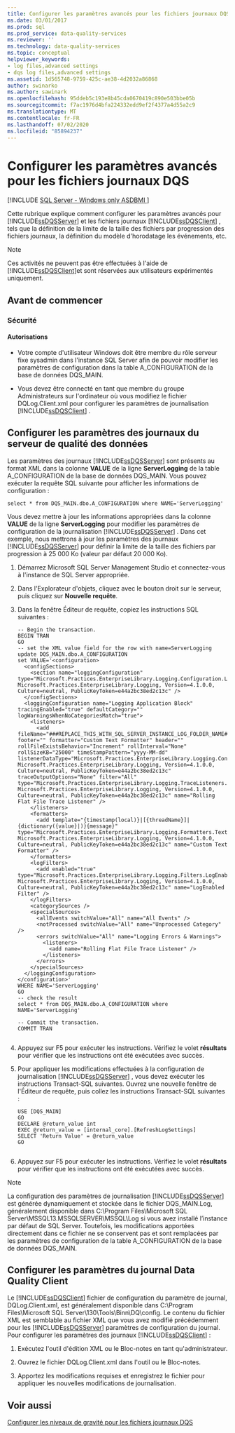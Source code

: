 ```yaml
---
title: Configurer les paramètres avancés pour les fichiers journaux DQS
ms.date: 03/01/2017
ms.prod: sql
ms.prod_service: data-quality-services
ms.reviewer: ''
ms.technology: data-quality-services
ms.topic: conceptual
helpviewer_keywords:
- log files,advanced settings
- dqs log files,advanced settings
ms.assetid: 1d565748-9759-425c-ae38-4d2032a86868
author: swinarko
ms.author: sawinark
ms.openlocfilehash: 95ddeb5c193e8b45cda0670419c890e503bbe05b
ms.sourcegitcommit: f7ac1976d4bfa224332edd9ef2f4377a4d55a2c9
ms.translationtype: MT
ms.contentlocale: fr-FR
ms.lasthandoff: 07/02/2020
ms.locfileid: "85894237"
---
```

# <a name="configure-advanced-settings-for-dqs-log-files"></a>Configurer les paramètres avancés pour les fichiers journaux DQS

[!INCLUDE [SQL Server - Windows only ASDBMI  ](../includes/applies-to-version/sqlserver.md)]

  Cette rubrique explique comment configurer les paramètres avancés pour [!INCLUDE[ssDQSServer](../includes/ssdqsserver-md.md)] et les fichiers journaux [!INCLUDE[ssDQSClient](../includes/ssdqsclient-md.md)] , tels que la définition de la limite de la taille des fichiers par progression des fichiers journaux, la définition du modèle d'horodatage les événements, etc.  
  
> [!NOTE]  
>  Ces activités ne peuvent pas être effectuées à l'aide de [!INCLUDE[ssDQSClient](../includes/ssdqsclient-md.md)]et sont réservées aux utilisateurs expérimentés uniquement.  
  
##  <a name="before-you-begin"></a><a name="BeforeYouBegin"></a> Avant de commencer  
  
###  <a name="security"></a><a name="Security"></a> Sécurité  
  
####  <a name="permissions"></a><a name="Permissions"></a> Autorisations  
  
-   Votre compte d'utilisateur Windows doit être membre du rôle serveur fixe sysadmin dans l'instance SQL Server afin de pouvoir modifier les paramètres de configuration dans la table A_CONFIGURATION de la base de données DQS_MAIN.  
  
-   Vous devez être connecté en tant que membre du groupe Administrateurs sur l'ordinateur où vous modifiez le fichier DQLog.Client.xml pour configurer les paramètres de journalisation [!INCLUDE[ssDQSClient](../includes/ssdqsclient-md.md)] .  
  
##  <a name="configure-data-quality-server-log-settings"></a><a name="DQSServer"></a> Configurer les paramètres des journaux du serveur de qualité des données  
 Les paramètres des journaux [!INCLUDE[ssDQSServer](../includes/ssdqsserver-md.md)] sont présents au format XML dans la colonne **VALUE** de la ligne **ServerLogging** de la table A_CONFIGURATION de la base de données DQS_MAIN. Vous pouvez exécuter la requête SQL suivante pour afficher les informations de configuration :  
  
```  
select * from DQS_MAIN.dbo.A_CONFIGURATION where NAME='ServerLogging'  
```  
  
 Vous devez mettre à jour les informations appropriées dans la colonne **VALUE** de la ligne **ServerLogging** pour modifier les paramètres de configuration de la journalisation [!INCLUDE[ssDQSServer](../includes/ssdqsserver-md.md)] . Dans cet exemple, nous mettrons à jour les paramètres des journaux [!INCLUDE[ssDQSServer](../includes/ssdqsserver-md.md)] pour définir la limite de la taille des fichiers par progression à 25 000 Ko (valeur par défaut 20 000 Ko).  
  
1.  Démarrez Microsoft SQL Server Management Studio et connectez-vous à l'instance de SQL Server appropriée.  
  
2.  Dans l'Explorateur d'objets, cliquez avec le bouton droit sur le serveur, puis cliquez sur **Nouvelle requête**.  
  
3.  Dans la fenêtre Éditeur de requête, copiez les instructions SQL suivantes :  
  
    ```  
    -- Begin the transaction.  
    BEGIN TRAN  
    GO  
    -- set the XML value field for the row with name=ServerLogging  
    update DQS_MAIN.dbo.A_CONFIGURATION   
    set VALUE='<configuration>  
      <configSections>  
        <section name="loggingConfiguration" type="Microsoft.Practices.EnterpriseLibrary.Logging.Configuration.LoggingSettings, Microsoft.Practices.EnterpriseLibrary.Logging, Version=4.1.0.0, Culture=neutral, PublicKeyToken=e44a2bc38ed2c13c" />  
      </configSections>  
      <loggingConfiguration name="Logging Application Block" tracingEnabled="true" defaultCategory="" logWarningsWhenNoCategoriesMatch="true">  
        <listeners>  
          <add fileName="###REPLACE_THIS_WITH_SQL_SERVER_INSTANCE_LOG_FOLDER_NAME###DQServerLog.###REPLACE_THIS_WITH_SQL_CATALOG_NAME###.log" footer="" formatter="Custom Text Formatter" header="" rollFileExistsBehavior="Increment" rollInterval="None" rollSizeKB="25000" timeStampPattern="yyyy-MM-dd" listenerDataType="Microsoft.Practices.EnterpriseLibrary.Logging.Configuration.RollingFlatFileTraceListenerData, Microsoft.Practices.EnterpriseLibrary.Logging, Version=4.1.0.0, Culture=neutral, PublicKeyToken=e44a2bc38ed2c13c" traceOutputOptions="None" filter="All" type="Microsoft.Practices.EnterpriseLibrary.Logging.TraceListeners.RollingFlatFileTraceListener, Microsoft.Practices.EnterpriseLibrary.Logging, Version=4.1.0.0, Culture=neutral, PublicKeyToken=e44a2bc38ed2c13c" name="Rolling Flat File Trace Listener" />  
        </listeners>  
        <formatters>  
          <add template="{timestamp(local)}|[{threadName}]|{dictionary({value}|)}{message}" type="Microsoft.Practices.EnterpriseLibrary.Logging.Formatters.TextFormatter, Microsoft.Practices.EnterpriseLibrary.Logging, Version=4.1.0.0, Culture=neutral, PublicKeyToken=e44a2bc38ed2c13c" name="Custom Text Formatter" />  
        </formatters>  
        <logFilters>  
          <add enabled="true" type="Microsoft.Practices.EnterpriseLibrary.Logging.Filters.LogEnabledFilter, Microsoft.Practices.EnterpriseLibrary.Logging, Version=4.1.0.0, Culture=neutral, PublicKeyToken=e44a2bc38ed2c13c" name="LogEnabled Filter" />  
        </logFilters>  
        <categorySources />  
        <specialSources>  
          <allEvents switchValue="All" name="All Events" />  
          <notProcessed switchValue="All" name="Unprocessed Category" />  
          <errors switchValue="All" name="Logging Errors & Warnings">  
            <listeners>  
              <add name="Rolling Flat File Trace Listener" />  
            </listeners>  
          </errors>  
        </specialSources>  
      </loggingConfiguration>  
    </configuration>'  
    WHERE NAME='ServerLogging'  
    GO  
    -- check the result  
    select * from DQS_MAIN.dbo.A_CONFIGURATION where NAME='ServerLogging'  
  
    -- Commit the transaction.  
    COMMIT TRAN  
  
    ```  
  
4.  Appuyez sur F5 pour exécuter les instructions. Vérifiez le volet **résultats** pour vérifier que les instructions ont été exécutées avec succès.  
  
5.  Pour appliquer les modifications effectuées à la configuration de journalisation [!INCLUDE[ssDQSServer](../includes/ssdqsserver-md.md)] , vous devez exécuter les instructions Transact-SQL suivantes. Ouvrez une nouvelle fenêtre de l'Éditeur de requête, puis collez les instructions Transact-SQL suivantes :  
  
    ```  
    USE [DQS_MAIN]  
    GO  
    DECLARE @return_value int  
    EXEC @return_value = [internal_core].[RefreshLogSettings]  
    SELECT 'Return Value' = @return_value  
    GO  
  
    ```  
  
6.  Appuyez sur F5 pour exécuter les instructions. Vérifiez le volet **résultats** pour vérifier que les instructions ont été exécutées avec succès.  
  
> [!NOTE]  
>  La configuration des paramètres de journalisation [!INCLUDE[ssDQSServer](../includes/ssdqsserver-md.md)] est générée dynamiquement et stockée dans le fichier DQS_MAIN.Log, généralement disponible dans C:\Program Files\Microsoft SQL Server\MSSQL13.MSSQLSERVER\MSSQL\Log si vous avez installé l’instance par défaut de SQL Server. Toutefois, les modifications apportées directement dans ce fichier ne se conservent pas et sont remplacées par les paramètres de configuration de la table A_CONFIGURATION de la base de données DQS_MAIN.  
  
##  <a name="configure-data-quality-client-log-settings"></a><a name="DQSClient"></a>Configurer les paramètres du journal Data Quality Client  
 Le [!INCLUDE[ssDQSClient](../includes/ssdqsclient-md.md)] fichier de configuration du paramètre de journal, DQLog.Client.xml, est généralement disponible dans C:\Program Files\Microsoft SQL Server\130\Tools\Binn\DQ\config. Le contenu du fichier XML est semblable au fichier XML que vous avez modifié précédemment pour les [!INCLUDE[ssDQSServer](../includes/ssdqsserver-md.md)] paramètres de configuration du journal. Pour configurer les paramètres des journaux [!INCLUDE[ssDQSClient](../includes/ssdqsclient-md.md)] :  
  
1.  Exécutez l'outil d'édition XML ou le Bloc-notes en tant qu'administrateur.  
  
2.  Ouvrez le fichier DQLog.Client.xml dans l'outil ou le Bloc-notes.  
  
3.  Apportez les modifications requises et enregistrez le fichier pour appliquer les nouvelles modifications de journalisation.  
  
## <a name="see-also"></a>Voir aussi  
 [Configurer les niveaux de gravité pour les fichiers journaux DQS](../data-quality-services/configure-severity-levels-for-dqs-log-files.md)  
  
  
